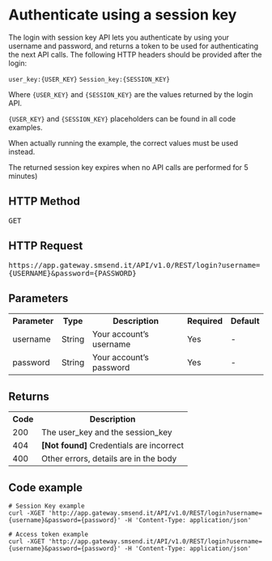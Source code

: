 <h1>Authenticate using a session key</h1>
<p>The login with session key API lets you authenticate by using your username and password, and returns a token to be used for authenticating the next API calls. The following HTTP headers should be provided after the login:</p>
<code>user_key:{USER_KEY}</code> <code>Session_key:{SESSION_KEY}</code>
<p>Where <code>{USER_KEY}</code> and <code>{SESSION_KEY}</code> are the values returned by the login API.</p>
<p><code>{USER_KEY}</code> and <code>{SESSION_KEY}</code> placeholders can be found in all code examples.</p>
<p>When actually running the example, the correct values must be used instead.</p>
<p>The returned session key expires when no API calls are performed for 5 minutes)</p>
<h2>HTTP Method</h2>
<kbd>GET</kbd>
<h2>HTTP Request</h2>
<kbd>https://app.gateway.smsend.it/API/v1.0/REST/login?username={USERNAME}&password={PASSWORD}</kbd>
<h2>Parameters</h2>
<table>
  <tbody>
    <tr>
      <th>Parameter</th>
      <th>Type</th>
      <th>Description</th>
      <th>Required</th>
      <th>Default</th>
    </tr>
    <tr>
      <td>username</td>
      <td>String</td>
      <td>Your account’s username</td>
      <td>Yes</td>
      <td>-</td>
    </tr>
    <tr>
      <td>password</td>
      <td>String</td>
      <td>Your account’s password</td>
      <td>Yes</td>
      <td>-</td>
    </tr>
  </tbody>
</table>
<h2>Returns</h2>
<table>
  <tbody>
    <tr>
      <th>Code</th>
      <th>Description</th>
    </tr>
    <tr>
      <td>200</td>
      <td>The user_key and the session_key</td>
    </tr>
    <tr>
      <td>404</td>
      <td><strong>[Not found]</strong> Credentials are incorrect</td>
    </tr>
    <tr>
      <td>400</td>
      <td>Other errors, details are in the body</td>
    </tr>
  </tbody>
</table>
<h2>Code example</h2>
<pre><code># Session Key example
curl -XGET 'http://app.gateway.smsend.it/API/v1.0/REST/login?username={username}&password={password}' -H 'Content-Type: application/json'</code></pre>
<pre><code># Access token example
curl -XGET 'http://app.gateway.smsend.it/API/v1.0/REST/login?username={username}&password={password}' -H 'Content-Type: application/json'</code></pre>
